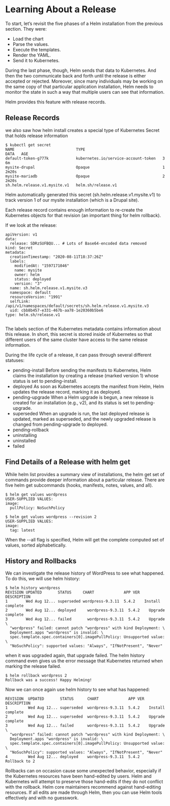 # Learning About a Release

To start, let’s revisit the five phases of a Helm installation from the previous section. They were:


* Load the chart
* Parse the values.
* Execute the templates.
* Render the YAML.
* Send it to Kubernetes.

During the last phase, though, Helm sends that data to Kubernetes. And then the two communicate back and forth until the release is either accepted or rejected. Moreover, since many individuals may be working on the same copy of that particular application installation, Helm needs to monitor the state in such a way that multiple users can see that information.

Helm provides this feature with release records.

## Release Records

 we also saw how helm install creates a special type of Kubernetes Secret that holds release information

 ```
$ kubectl get secret
NAME                           TYPE                                  DATA   AGE
default-token-g777k            kubernetes.io/service-account-token   3      6m
mysite-drupal                  Opaque                                1      2m20s
mysite-mariadb                 Opaque                                2      2m20s
sh.helm.release.v1.mysite.v1   helm.sh/release.v1

 ```

Helm automatically generated this secret (sh.helm.release.v1.mysite.v1)  to track version 1 of our mysite installation (which is a Drupal site).

Each release record contains enough information to re-create the Kubernetes objects for that revision (an important thing for helm rollback). 

If we look at the release:

```
apiVersion: v1
data:
  release: SDRzSUFBQU... # Lots of Base64-encoded data removed
kind: Secret
metadata:
  creationTimestamp: "2020-08-11T18:37:26Z"
  labels: 
    modifiedAt: "1597171046"
    name: mysite
    owner: helm
    status: deployed
    version: "3"
  name: sh.helm.release.v1.mysite.v3
  namespace: default
  resourceVersion: "1991"
  selfLink: /api/v1/namespaces/default/secrets/sh.helm.release.v1.mysite.v3
  uid: cbb8b457-e331-467b-aa78-1e20360b5be6
type: helm.sh/release.v1


```

The labels section of the Kubernetes metadata contains information about this release. In short, this secret is stored inside of Kubernetes so that different users of the same cluster have access to the same release information.


During the life cycle of a release, it can pass through several different statuses:

* pending-install
Before sending the manifests to Kubernetes, Helm claims the installation by creating a release (marked version 1) whose status is set to pending-install.
* deployed
As soon as Kubernetes accepts the manifest from Helm, Helm updates the release record, marking it as deployed.
* pending-upgrade
When a Helm upgrade is begun, a new release is created for an installation (e.g., v2), and its status is set to pending-upgrade.
* superseded
When an upgrade is run, the last deployed release is updated, marked as superseded, and the newly upgraded release is changed from pending-upgrade to deployed.
* pending-rollback
* uninstalling
* uninstalled
* failed

## Find Details of a Release with helm get

While helm list provides a summary view of installations, the helm get set of commands provide deeper information about a particular release. There are five helm get subcommands (hooks, manifests, notes, values, and all).

```
$ helm get values wordpress
USER-SUPPLIED VALUES:
image:
  pullPolicy: NoSuchPolicy

```

```
$ helm get values wordpress --revision 2
USER-SUPPLIED VALUES:
image:
  tag: latest
```

When the --all flag is specified, Helm will get the complete computed set of values, sorted alphabetically. 

## History and Rollbacks

We can investigate the release history of WordPress to see what happened. To do this, we will use helm history:

```
$ helm history wordpress
REVISION UPDATED       STATUS     CHART             APP VER  DESCRIPTION
1        Wed Aug 12... superseded wordpress-9.3.11  5.4.2    Install complete
2        Wed Aug 12... deployed  	wordpress-9.3.11  5.4.2    Upgrade complete
3        Wed Aug 12... failed    	wordpress-9.3.11  5.4.2    Upgrade \
  "wordpress" failed: cannot patch "wordpress" with kind Deployment: \
  Deployment.apps "wordpress" is invalid: \
  spec.template.spec.containers[0].imagePullPolicy: Unsupported value: \
  "NoSuchPolicy": supported values: "Always", "IfNotPresent", "Never"
```

when it was upgraded again, that upgrade failed. The helm history command even gives us the error message that Kubernetes returned when marking the release failed.

```
$ helm rollback wordpress 2
Rollback was a success! Happy Helming!
```

Now we can once again use helm history to see what has happened:

```
REVISION  UPDATED       STATUS      CHART             APP VER  DESCRIPTION
1         Wed Aug 12... superseded  wordpress-9.3.11  5.4.2    Install complete
2         Wed Aug 12... superseded  wordpress-9.3.11  5.4.2    Upgrade complete
3         Wed Aug 12... failed      wordpress-9.3.11  5.4.2    Upgrade \
  "wordpress" failed: cannot patch "wordpress" with kind Deployment: \
  Deployment.apps "wordpress" is invalid: \
  spec.template.spec.containers[0].imagePullPolicy: Unsupported value: \
  "NoSuchPolicy": supported values: "Always", "IfNotPresent", "Never"
4         Wed Aug 12... deployed    wordpress-9.3.11  5.4.2    Rollback to 2
```

Rollbacks can on occasion cause some unexpected behavior, especially if the Kubernetes resources have been hand-edited by users. Helm and Kubernetes will attempt to preserve those hand-edits if they do not conflict with the rollback. Helm core maintainers recommend against hand-editing resources. If all edits are made through Helm, then you can use Helm tools effectively and with no guesswork.

